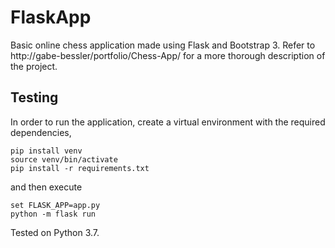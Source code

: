 # FlaskApp

Basic online chess application made using Flask and Bootstrap 3. Refer to http://gabe-bessler/portfolio/Chess-App/ for a more thorough description of the project. 

## Testing 

In order to run the application, create a virtual environment with the required
dependencies,
```
pip install venv
source venv/bin/activate
pip install -r requirements.txt
```
and then execute  
```
set FLASK_APP=app.py
python -m flask run 
```
Tested on Python 3.7.
